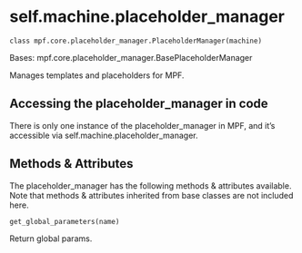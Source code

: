 
# self.machine.placeholder_manager

`class mpf.core.placeholder_manager.PlaceholderManager(machine)`

Bases: mpf.core.placeholder_manager.BasePlaceholderManager

Manages templates and placeholders for MPF.

## Accessing the placeholder_manager in code

There is only one instance of the placeholder_manager in MPF, and it’s accessible via self.machine.placeholder_manager.

## Methods & Attributes

The placeholder_manager has the following methods & attributes available. Note that methods & attributes inherited from base classes are not included here.

`get_global_parameters(name)`

Return global params.

